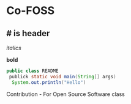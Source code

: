 # Co-FOSS

## # is header

*italics*

**bold**

```java
public class README
 publick static void main(String[] args)
  System.out.println("Hello")
```

Contribution - For Open Source Software class
